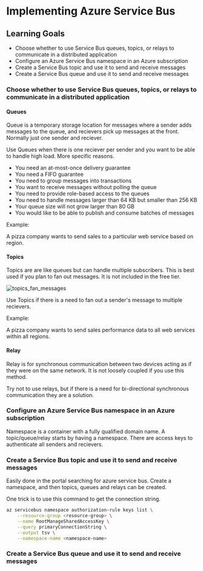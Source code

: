 # Implementing Azure Service Bus

## Learning Goals

* Choose whether to use Service Bus queues, topics, or relays to communicate in a distributed application
* Configure an Azure Service Bus namespace in an Azure subscription
* Create a Service Bus topic and use it to send and receive messages
* Create a Service Bus queue and use it to send and receive messages

### Choose whether to use Service Bus queues, topics, or relays to communicate in a distributed application

#### Queues

Queue is a temporary storage location for messages where a sender adds messages to the queue, and recievers pick up messages at the front. Normally just one sender and reciever.

Use Queues when there is one reciever per sender and you want to be able to handle high load. More specific reasons.

* You need an at-most-once delivery guarantee
* You need a FIFO guarantee
* You need to group messages into transactions
* You want to receive messages without polling the queue
* You need to provide role-based access to the queues
* You need to handle messages larger than 64 KB but smaller than 256 KB
* Your queue size will not grow larger than 80 GB
* You would like to be able to publish and consume batches of messages

Example:

A pizza company wants to send sales to a particular web service based on region.

#### Topics

Topics are are like queues but can handle multiple subscribers. This is best used if you plan to fan out messages. It is not included in the free tier.

![topics_fan_messages](../../topics_fan_messages.png)

Use Topics if there is a need to fan out a sender's message to multiple recievers.

Example: 

A pizza company wants to send sales performance data to all web services within all regions.

#### Relay

Relay is for synchronous communication between two devices acting as if they were on the same network. It is not loosely coupled if you use this method.

Try not to use relays, but if there is a need for bi-directional synchronous communication they are a solution.


### Configure an Azure Service Bus namespace in an Azure subscription

Namespace is a container with a fully qualified domain name. A topic/queue/relay starts by having a namespace. There are access keys to authenticate all senders and recievers.

### Create a Service Bus topic and use it to send and receive messages

Easily done in the portal searching for azure service bus. Create a namespace, and then topics, queues and relays can be created.

One trick is to use this command to get the connection string.

``` bash
az servicebus namespace authorization-rule keys list \
    --resource-group <resource-group> \
    --name RootManageSharedAccessKey \
    --query primaryConnectionString \
    --output tsv \
    --namespace-name <namespace-name>
```

### Create a Service Bus queue and use it to send and receive messages